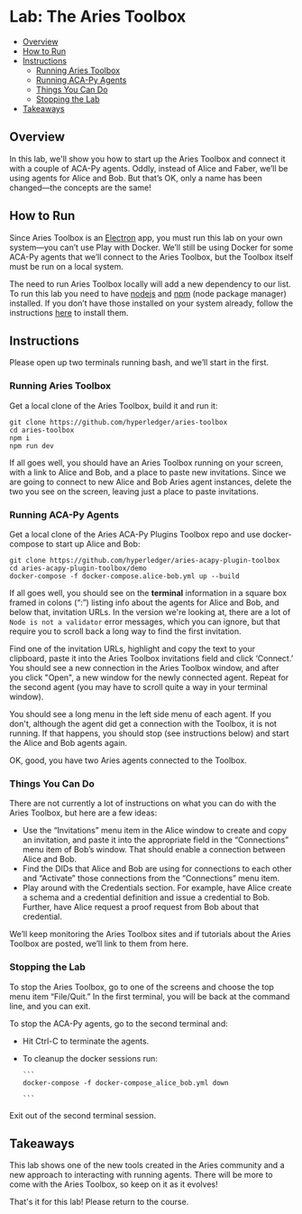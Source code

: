 <!----- Conversion time: 5.573 seconds.


Using this Markdown file:

1. Cut and paste this output into your source file.
2. See the notes and action items below regarding this conversion run.
3. Check the rendered output (headings, lists, code blocks, tables) for proper
   formatting and use a linkchecker before you publish this page.

Conversion notes:

* Docs to Markdown version 1.0β18
* Sat Feb 22 2020 09:39:39 GMT-0800 (PST)
* Source doc: https://docs.google.com/a/cloudcompass.ca/open?id=1jUeUK7cuANsiG3-Fxpqxf8THq9ZmTE4boy87wHWwcK4
----->



# Lab: The Aries Toolbox<!-- omit in toc -->

- [Overview](#overview)
- [How to Run](#how-to-run)
- [Instructions](#instructions)
  - [Running Aries Toolbox](#running-aries-toolbox)
  - [Running ACA-Py Agents](#running-aca-py-agents)
  - [Things You Can Do](#things-you-can-do)
  - [Stopping the Lab](#stopping-the-lab)
- [Takeaways](#takeaways)


## Overview

In this lab, we'll show you how to start up the Aries Toolbox and connect it with a couple of ACA-Py agents. Oddly, instead of Alice and Faber, we’ll be using agents for Alice and Bob. But that’s OK, only a name has been changed—the concepts are the same!


## How to Run

Since Aries Toolbox is an [Electron](https://www.electronjs.org/) app, you must run this lab on your own system—you can’t use Play with Docker.  We’ll still be using Docker for some ACA-Py agents that we’ll connect to the Aries Toolbox, but the Toolbox itself must be run on a local system.

The need to run Aries Toolbox locally will add a new dependency to our list. To run this lab you need to have [nodejs](https://nodejs.org/) and [npm](https://www.npmjs.com/) (node package manager) installed. If you don’t have those installed on your system already, follow the instructions [here](https://www.npmjs.com/get-npm) to install them.


## Instructions

Please open up two terminals running bash, and we’ll start in the first.


### Running Aries Toolbox

Get a local clone of the Aries Toolbox, build it and run it:


```
git clone https://github.com/hyperledger/aries-toolbox
cd aries-toolbox
npm i
npm run dev

```


If all goes well, you should have an Aries Toolbox running on your screen, with a link to Alice and Bob, and a place to paste new invitations. Since we are going to connect to new Alice and Bob Aries agent instances, delete the two you see on the screen, leaving just a place to paste invitations.


### Running ACA-Py Agents

Get a local clone of the Aries ACA-Py Plugins Toolbox repo and use docker-compose to start up Alice and Bob:


```
git clone https://github.com/hyperledger/aries-acapy-plugin-toolbox
cd aries-acapy-plugin-toolbox/demo
docker-compose -f docker-compose.alice-bob.yml up --build
```


If all goes well, you should see on the **terminal** information in a square box framed in colons (“:”) listing info about the agents for Alice and Bob, and below that, invitation URLs. In the version we're looking at, there are a lot of `Node is not a validator` error messages, which you can ignore, but that require you to scroll back a long way to find the first invitation.

Find one of the invitation URLs, highlight and copy the text to your clipboard, paste it into the Aries Toolbox invitations field and click ‘Connect.’ You should see a new connection in the Aries Toolbox window, and after you click "Open", a new window for the newly connected agent. Repeat for the second agent (you may have to scroll quite a way in your terminal window).

You should see a long menu in the left side menu of each agent. If you don't, although the agent did get a connection with the Toolbox, it is not running. If that happens, you should stop (see instructions below) and start the Alice and Bob agents again.

OK, good, you have two Aries agents connected to the Toolbox.


### Things You Can Do

There are not currently a lot of instructions on what you can do with the Aries Toolbox, but here are a few ideas:



*   Use the “Invitations” menu item in the Alice window to create and copy an invitation, and paste it into the appropriate field in the “Connections” menu item of Bob’s window. That should enable a connection between Alice and Bob.
*   Find the DIDs that Alice and Bob are using for connections to each other and “Activate” those connections from the “Connections” menu item.
*   Play around with the Credentials section. For example, have Alice create a schema and a credential definition and issue a credential to Bob. Further, have Alice request a proof request from Bob about that credential.

We’ll keep monitoring the Aries Toolbox sites and if tutorials about the Aries Toolbox are posted, we’ll link to them from here.


### Stopping the Lab

To stop the Aries Toolbox, go to one of the screens and choose the top menu item “File/Quit.” In the first terminal, you will be back at the command line, and you can exit.

To stop the ACA-Py agents, go to the second terminal and:




*   Hit Ctrl-C to terminate the agents.
*   To cleanup the docker sessions run:

        ```
        docker-compose -f docker-compose_alice_bob.yml down

        ```


Exit out of the second terminal session.


## Takeaways

This lab shows one of the new tools created in the Aries community and a new approach to interacting with running agents. There will be more to come with the Aries Toolbox, so keep on it as it evolves!

That's it for this lab! Please return to the course.


<!-- Docs to Markdown version 1.0β18 -->

